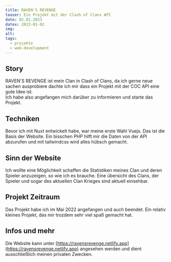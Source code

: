 ```yaml
---
title: RAVEN'S REVENGE
teaser: Ein Projekt mit der Clash of Clans API
date: 02.01.2023
datex: 2023-01-02
img: 
alt: 
tags: 
  - projekte
  - web-development
---
```


## Story
RAVEN'S REVENGE ist mein Clan in Clash of Clans, da ich gerne neue sachen ausprobiere dachte ich mir dass ein Projekt mit der COC API eine gute Idee ist.  
Ich habe also angefangen mich darüber zu informieren und starte das Projekt.

## Techniken
Bevor ich mit Nuxt entwickelt habe, war meine erste Wahl Vuejs. Das ist die Basis der Website. Ein bisschen PHP hilft mir die Daten von der API abzurufen und mit tailwindcss wird alles hübsch gemacht.

## Sinn der Website
Ich wollte eine Möglichkeit schaffen die Statistiken meines Clan und deren Spieler anzuzeigen, so wie ich es brauche. Eine übersicht des Clans, der Spieler und sogar des aktuellen Clan Krieges sind aktuell einsehbar.

## Projekt Zeitraum
Das Projekt habe ich im Mai 2022 angefangen und auch beendet. Ein relativ kleines Projekt, das mir trozdem sehr viel spaß gemacht hat.

## Infos und mehr
Die Website kann unter [https://ravensrevenge.netlify.app](https://ravensrevenge.netlify.app) angesehen werden und dient ausschließlich meinen privaten Zwecken.